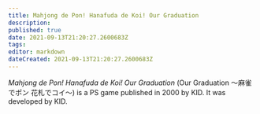 ```yaml
---
title: Mahjong de Pon! Hanafuda de Koi! Our Graduation
description: 
published: true
date: 2021-09-13T21:20:27.2600683Z 
tags: 
editor: markdown
dateCreated: 2021-09-13T21:20:27.2600683Z
---
```

_Mahjong de Pon! Hanafuda de Koi! Our Graduation_ (<span lang='ja'>Our Graduation ～麻雀でポン 花札でコイ～</span>) is a PS game published in 2000 by KID.
It was developed by KID.

